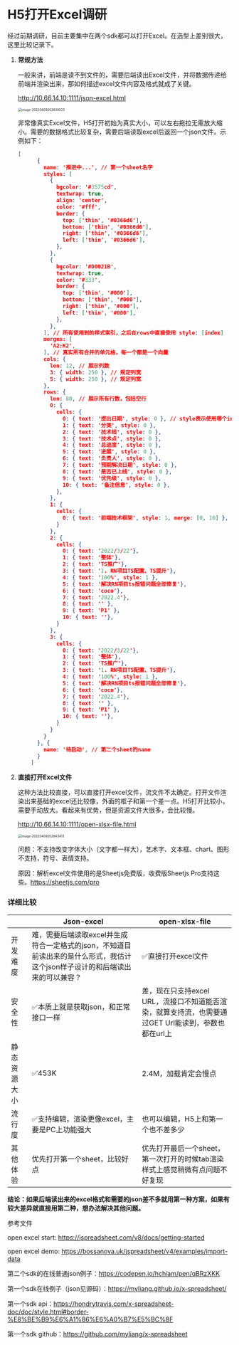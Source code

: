 # H5打开Excel调研



经过前期调研，目前主要集中在两个sdk都可以打开Excel。在选型上差别很大，这里比较记录下。



1. **常规方法**

   一般来讲，前端是读不到文件的，需要后端读出Excel文件，并将数据传递给前端并渲染出来，那如何描述excel文件内容及格式就成了关键。

   http://10.66.14.10:1111/json-excel.html

   <img src="./example/image-20220409202830023.png" alt="image-20220409202830023" style="zoom:50%;" />

   非常像真实Excel文件，H5打开初始为真实大小，可以左右拖拉无需放大缩小。需要的数据格式比较复杂，需要后端读取excel后返回一个json文件。示例如下：

   ```json
   [
         {
           name: '推进中...', // 第一个sheet名字
           styles: [ 
             {
               bgcolor: '#3575cd',
               textwrap: true,
               align: 'center',
               color: '#fff',
               border: {
                 top: ['thin', '#0366d6'],
                 bottom: ['thin', '#0366d6'],
                 right: ['thin', '#0366d6'],
                 left: ['thin', '#0366d6'],
               },
             },
             {
               bgcolor: '#D0021B',
               textwrap: true,
               color: '#333',
               border: {
                 top: ['thin', '#000'],
                 bottom: ['thin', '#000'],
                 right: ['thin', '#000'],
                 left: ['thin', '#000'],
               },
             },
           ], // 所有使用到的样式索引，之后在rows中直接使用 style: [index]
           merges: [
             'A2:K2',
           ], // 真实所有合并的单元格，每一个都是一个向量
           cols: {
             len: 12, // 展示列数
             3: { width: 250 }, // 规定列宽
             5: { width: 250 }, // 规定列宽
           },
           rows: {
             len: 80, // 展示所有行数，包括空行
             0: {
               cells: {
                 0: { text: '提出日期', style: 0 }, // style表示使用哪个index的样式
                 1: { text: '分类', style: 0 },
                 2: { text: '技术线', style: 0 },
                 3: { text: '技术点', style: 0 },
                 4: { text: '总进度', style: 0 },
                 5: { text: '进展', style: 0 },
                 6: { text: '负责人', style: 0 },
                 7: { text: '预期解决日期', style: 0 },
                 8: { text: '是否已上线', style: 0 },
                 9: { text: '优先级', style: 0 },
                 10: { text: '备注信息', style: 0 },
               },
             },
             1: {
               cells: {
                 0: { text: '前端技术框架', style: 1, merge: [0, 10] }, // merge表示样式上看起来合起来的 [高-1 , 宽-1]
               }
             },
             2: {
               cells: {
                 0: { text: '2022/3/22'},
                 1: { text: '整体'},
                 2: { text: 'TS推广'},
                 3: { text: '1. RN项目TS配置、TS提升'},
                 4: { text: '100%', style: 1 },
                 5: { text: '解决RN项目ts报错问题全部修复'},
                 6: { text: 'coco'},
                 7: { text: '2022.4'},
                 8: { text: '' },
                 9: { text: 'P1' },
                 10: { text: ''},
               }
             },
             3: {
               cells: {
                 0: { text: '2022/3/22'},
                 1: { text: '整体'},
                 2: { text: 'TS推广'},
                 3: { text: '1. RN项目TS配置、TS提升'},
                 4: { text: '100%', style: 1 },
                 5: { text: '解决RN项目ts报错问题全部修复'},
                 6: { text: 'coco'},
                 7: { text: '2022.4'},
                 8: { text: '' },
                 9: { text: 'P1' },
                 10: { text: ''},
               }
             }
           }
         }, {
           name: '待启动', // 第二个sheet的name
         }
       ]
   ```

   

2. **直接打开Excel文件**

   这种方法比较直接，可以直接打开excel文件，流文件不太确定。打开文件渲染出来基础的excel还比较像，外面的框子和第一个差一点。H5打开比较小，需要手动放大。看起来有优势，但是资源文件大很多，会比较慢。

   http://10.66.14.10:1111/open-xlsx-file.html

   <img src="./example/image-20220409202843413.png" alt="image-20220409202843413" style="zoom:50%;" />

   问题：不支持改变字体大小（文字都一样大），艺术字、文本框、chart、图形不支持，符号、表情支持。

   原因：解析excel文件使用的是Sheetjs免费版，收费版Sheetjs Pro支持这些。https://sheetjs.com/pro






### 详细比较

|              | Json-excel                                                   | open-xlsx-file                                               |
| ------------ | ------------------------------------------------------------ | ------------------------------------------------------------ |
| 开发难度     | 难，需要后端读取excel并生成符合一定格式的json，不知道目前读出来的是什么形式，我估计这个json样子设计的和后端读出来的可以兼容？ | ✅直接打开excel文件                                           |
| 安全性       | ✅本质上就是获取json，和正常接口一样                          | 差，现在只支持excel URL，流接口不知道能否渲染，就算支持流，也需要通过GET Url能读到，参数也都在url上 |
| 静态资源大小 | ✅453K                                                        | 2.4M，加载肯定会慢点                                         |
| 流行度       | ✅支持编辑，渲染更像excel，主要是PC上功能强大                 | 也可以编辑，H5上和第一个也不差多少                           |
| 其他体验     | 优先打开第一个sheet，比较好点                                | 优先打开最后一个sheet，第一次打开的时候tab渲染样式上感觉稍微有点问题不好复现 |



**结论：如果后端读出来的excel格式和需要的json差不多就用第一种方案，如果有较大差异就直接用第二种，想办法解决其他问题。**



参考文件

open excel start: https://jspreadsheet.com/v8/docs/getting-started

open excel demo: https://bossanova.uk/jspreadsheet/v4/examples/import-data

第二个sdk的在线普通json例子：https://codepen.io/hchiam/pen/qBRzXKK

第一个sdk在线例子（json见源码）：https://myliang.github.io/x-spreadsheet/

第一个sdk api：https://hondrytravis.com/x-spreadsheet-doc/doc/style.html#border-%E8%BE%B9%E6%A1%86%E6%A0%B7%E5%BC%8F

第一个sdk github：https://github.com/myliang/x-spreadsheet
